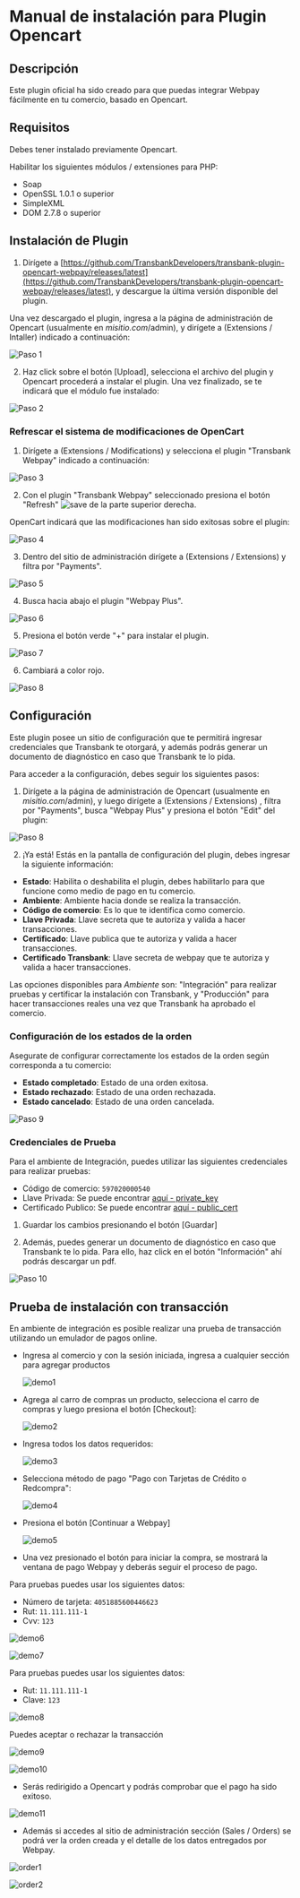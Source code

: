 # Manual de instalación para Plugin Opencart

## Descripción

Este plugin oficial ha sido creado para que puedas integrar Webpay fácilmente en tu comercio, basado en Opencart.

## Requisitos

Debes tener instalado previamente Opencart.

Habilitar los siguientes módulos / extensiones para PHP:
- Soap
- OpenSSL 1.0.1 o superior
- SimpleXML
- DOM 2.7.8 o superior

## Instalación de Plugin

1. Dirígete a [https://github.com/TransbankDevelopers/transbank-plugin-opencart-webpay/releases/latest](https://github.com/TransbankDevelopers/transbank-plugin-opencart-webpay/releases/latest), y descargue la última versión disponible del plugin.

  Una vez descargado el plugin, ingresa a la página de administración de Opencart (usualmente en _misitio.com_/admin), y dirígete a (Extensions / Intaller) indicado a continuación:

  ![Paso 1](img/paso1.png)
  
2. Haz click sobre el botón [Upload], selecciona el archivo del plugin y Opencart procederá a instalar el plugin. Una vez finalizado, se te indicará que el módulo fue instalado:

  ![Paso 2](img/paso2.png)

### Refrescar el sistema de modificaciones de OpenCart

1. Dirígete a (Extensions / Modifications) y selecciona el plugin "Transbank Webpay" indicado a continuación:

  ![Paso 3](img/paso3.png)

2. Con el plugin "Transbank Webpay" seleccionado presiona el botón "Refresh" ![save](img/mod_refresh.png) de la parte superior derecha.

OpenCart indicará que las modificaciones han sido exitosas sobre el plugin:

  ![Paso 4](img/paso4.png)

3. Dentro del sitio de administración dirígete a (Extensions / Extensions) y filtra por "Payments".

  ![Paso 5](img/paso5.png)

4. Busca hacia abajo el plugin "Webpay Plus".

  ![Paso 6](img/paso6.png)

5. Presiona el botón verde "+" para instalar el plugin.
   
  ![Paso 7](img/paso7.png)

6. Cambiará a color rojo.

  ![Paso 8](img/paso8.png)

## Configuración

Este plugin posee un sitio de configuración que te permitirá ingresar credenciales que Transbank te otorgará, y además podrás generar un documento de diagnóstico en caso que Transbank te lo pida.

Para acceder a la configuración, debes seguir los siguientes pasos:

1. Dirígete a la página de administración de Opencart (usualmente en _misitio.com_/admin), y luego dirígete a (Extensions / Extensions) , filtra por "Payments", busca "Webpay Plus" y presiona el botón "Edit" del plugin:

  ![Paso 8](img/paso8.png)

2. ¡Ya está! Estás en la pantalla de configuración del plugin, debes ingresar la siguiente información:

  * **Estado**: Habilita o deshabilita el plugin, debes habilitarlo para que funcione como medio de pago en tu comercio.
  * **Ambiente**: Ambiente hacia donde se realiza la transacción. 
  * **Código de comercio**: Es lo que te identifica como comercio.
  * **Llave Privada**: Llave secreta que te autoriza y valida a hacer transacciones.
  * **Certificado**: Llave publica que te autoriza y valida a hacer transacciones.
  * **Certificado Transbank**: Llave secreta de webpay que te autoriza y valida a hacer transacciones.

  Las opciones disponibles para _Ambiente_ son: "Integración" para realizar pruebas y certificar la instalación con Transbank, y "Producción" para hacer transacciones reales una vez que Transbank ha aprobado el comercio.

### Configuración de los estados de la orden

Asegurate de configurar correctamente los estados de la orden según corresponda a tu comercio:

  * **Estado completado**: Estado de una orden exitosa.
  * **Estado rechazado**: Estado de una orden rechazada.
  * **Estado cancelado**: Estado de una orden cancelada.
  
 ![Paso 9](img/paso9.png)

### Credenciales de Prueba

Para el ambiente de Integración, puedes utilizar las siguientes credenciales para realizar pruebas:

* Código de comercio: `597020000540`
* Llave Privada: Se puede encontrar [aquí - private_key](https://github.com/TransbankDevelopers/transbank-webpay-credenciales/blob/master/integracion/Webpay%20Plus%20-%20CLP/597020000540.key)
* Certificado Publico: Se puede encontrar [aquí - public_cert](https://github.com/TransbankDevelopers/transbank-webpay-credenciales/blob/master/integracion/Webpay%20Plus%20-%20CLP/597020000540.crt)


1. Guardar los cambios presionando el botón [Guardar]

2. Además, puedes generar un documento de diagnóstico en caso que Transbank te lo pida. Para ello, haz click en el botón "Información" ahí podrás descargar un pdf.

  ![Paso 10](img/paso10.png)

## Prueba de instalación con transacción

En ambiente de integración es posible realizar una prueba de transacción utilizando un emulador de pagos online.

* Ingresa al comercio y con la sesión iniciada, ingresa a cualquier sección para agregar productos

  ![demo1](img/demo1.png)


* Agrega al carro de compras un producto, selecciona el carro de compras y luego presiona el botón [Checkout]:

  ![demo2](img/demo2.png)

* Ingresa todos los datos requeridos:

  ![demo3](img/demo3.png)

* Selecciona método de pago "Pago con Tarjetas de Crédito o Redcompra":
  
  ![demo4](img/demo4.png)

* Presiona el botón [Continuar a Webpay]

  ![demo5](img/demo5.png)

* Una vez presionado el botón para iniciar la compra, se mostrará la ventana de pago Webpay y deberás seguir el proceso de pago.

Para pruebas puedes usar los siguientes datos:  

* Número de tarjeta: `4051885600446623`
* Rut: `11.111.111-1`
* Cvv: `123`
  
![demo6](img/demo6.png)

![demo7](img/demo7.png)

Para pruebas puedes usar los siguientes datos:  

* Rut: `11.111.111-1`
* Clave: `123`

![demo8](img/demo8.png)

Puedes aceptar o rechazar la transacción

![demo9](img/demo9.png)

![demo10](img/demo10.png)
  
* Serás redirigido a Opencart y podrás comprobar que el pago ha sido exitoso.

![demo11](img/demo11.png)

* Además si accedes al sitio de administración sección (Sales / Orders) se podrá ver la orden creada y el detalle de los datos entregados por Webpay.

 ![order1](img/order1.png)

 ![order2](img/order2.png)
